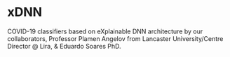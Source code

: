 # xDNN
COVID-19 classifiers based on eXplainable DNN architecture by our collaborators, Professor Plamen Angelov from Lancaster University/Centre Director @ Lira, &amp; Eduardo Soares PhD.
